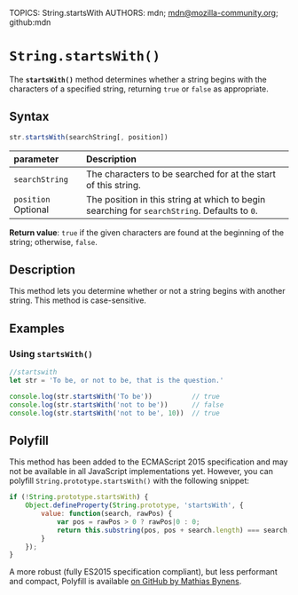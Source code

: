 TOPICS: String.startsWith
AUTHORS: mdn; mdn@mozilla-community.org; github:mdn

# `String.startsWith()`

The **`startsWith()`** method determines whether a string begins with the characters of a specified
string, returning `true` or `false` as appropriate.

## Syntax

```javascript
str.startsWith(searchString[, position])
```

| parameter | Description |
| :-- | :-- |
| `searchString` | The characters to be searched for at the start of this string. |
| `position` Optional | The position in this string at which to begin searching for `searchString`. Defaults to `0`. |

**Return value**: `true` if the given characters are found at the beginning of the string;
otherwise, `false`.

## Description

This method lets you determine whether or not a string begins with another string. This method is case-sensitive.

## Examples

### Using `startsWith()`

```javascript
//startswith
let str = 'To be, or not to be, that is the question.'

console.log(str.startsWith('To be'))          // true
console.log(str.startsWith('not to be'))      // false
console.log(str.startsWith('not to be', 10))  // true
```

## Polyfill

This method has been added to the ECMAScript 2015 specification and may not be available in all
JavaScript implementations yet. However, you can polyfill `String.prototype.startsWith()`
with the following snippet:

```javascript
if (!String.prototype.startsWith) {
    Object.defineProperty(String.prototype, 'startsWith', {
        value: function(search, rawPos) {
            var pos = rawPos > 0 ? rawPos|0 : 0;
            return this.substring(pos, pos + search.length) === search;
        }
    });
}
```

A more robust (fully ES2015 specification compliant), but less performant and compact, Polyfill is
available [on GitHub by Mathias Bynens](https://github.com/mathiasbynens/String.prototype.startsWith).
